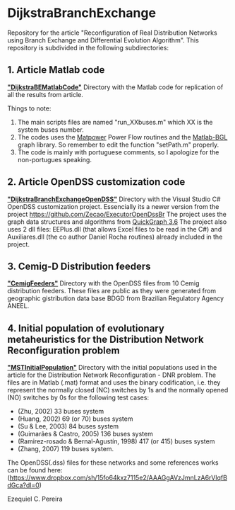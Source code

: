 # DijkstraBranchExchange
Repository for the article "Reconfiguration of Real Distribution Networks using Branch Exchange and Differential Evolution Algorithm".
This repository is subdivided in the following subdirectories: 

## 1. Article Matlab code
[**"DijkstraBEMatlabCode"**](https://github.com/Zecao/2020Dijkstra/tree/master/DijkstraBE_MatlabCode)
Directory with the Matlab code for replication of all the results from article.

Things to note:
1. The main scripts files are named "run_XXbuses.m" which XX is the system buses number. 
2. The codes uses the [Matpower](https://matpower.org/) Power Flow routines and the [Matlab-BGL](https://github.com/dgleich/matlab-bgl) graph library. So remember to edit the function "setPath.m" properly.
3. The code is mainly with portuguese comments, so I apologize for the non-portugues speaking.  

## 2. Article OpenDSS customization code
[**"DijkstraBranchExchangeOpenDSS"**](https://github.com/Zecao/2020Dijkstra/tree/master/DijkstraBE_OpenDSS)
Directory with the Visual Studio C# OpenDSS customization project. Essencially its a newer version from the project https://github.com/Zecao/ExecutorOpenDssBr
The project uses the graph data structures and algorithms from [QuickGraph 3.6](https://archive.codeplex.com/?p=quickgraph)
The project also uses 2 dll files: EEPlus.dll (that allows Excel files to be read in the C#) and Auxiliares.dll (the co author Daniel Rocha routines) already included in the project. 

## 3. Cemig-D Distribution feeders
[**"CemigFeeders"**](https://github.com/Zecao/2020Dijkstra/tree/master/CemigDFeeders)
Directory with the OpenDSS files from 10 Cemig distribution feeders. These files are public as they were generated from geographic gistribution data base BDGD from Brazilian Regulatory Agency ANEEL.

## 4. Initial population of evolutionary metaheuristics for the Distribution Network Reconfiguration problem
[**"MSTInitialPopulation"**](https://github.com/Zecao/2020Dijkstra/tree/master/MSTInitialPopulation)
Directory with the initial populations used in the article for the Distribution Network Reconfiguration - DNR problem. The files are in Matlab (.mat) format and uses the binary codification, i.e. they represent the normally closed (NC) switches by 1s and the normally opened (NO) switches by 0s for the following test cases:  
* (Zhu, 2002) 33 buses system
* (Huang, 2002) 69 (or 70) buses system
* (Su & Lee, 2003) 84 buses system
* (Guimarães & Castro, 2005) 136 buses system
* (Ramirez-rosado & Bernal-Agustín, 1998) 417 (or 415) buses system
* (Zhang, 2007) 119 buses system.

The OpenDSS(.dss) files for these networks and some references works can be found here: (https://www.dropbox.com/sh/15fo64kxz7115e2/AAAGgAVzJmnLzA6rVlqfBdGca?dl=0)

Ezequiel C. Pereira
